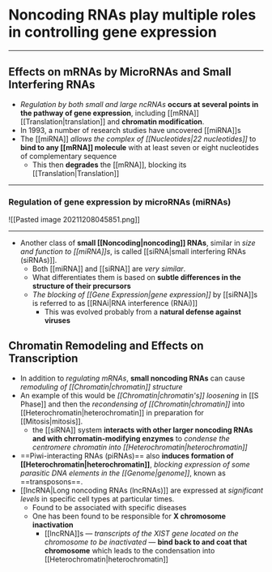  # Noncoding RNAs play multiple roles in controlling gene expression
 ---
## Effects on mRNAs by MicroRNAs and Small Interfering RNAs
- *Regulation by both small and large ncRNAs* **occurs at several points in the pathway of gene expression**, including [[mRNA]] [[Translation|translation]] and **chromatin modification**.
- In 1993, a number of research studies have uncovered [[miRNA]]s
- The [[miRNA]] *allows the complex of [[Nucleotides|22 nucleotides]]* to **bind to any [[mRNA]] molecule** with at least seven or eight nucleotides of complementary sequence
	- This then **degrades** the [[mRNA]], blocking its [[Translation|Translation]]

---
### Regulation of gene expression by microRNAs (miRNAs)
![[Pasted image 20211208045851.png]]

---
- Another  class of **small [[Noncoding|noncoding]] RNAs**, similar in *size and function to [[miRNA]]s*, is called [[siRNA|small interfering RNAs (siRNAs)]].
	- Both [[miRNA]] and [[siRNA]] are *very similar*.
	- What differentiates them is based on **subtle differences in the structure of their precursors**
	- *The blocking of [[Gene Expression|gene expression]]* by [[siRNA]]s is referred to as [[RNAi|RNA interference (RNAi)]]
		- This was evolved probably from a **natural defense against viruses**
## Chromatin Remodeling and Effects on Transcription
- In addition to *regulating mRNAs*, **small noncoding RNAs** can cause *remoduling of [[Chromatin|chromatin]] structure*
- An example of this would be *[[Chromatin|chromatin's]] loosening* in [[S Phase]] and then the *recondensing of [[Chromatin|chromatin]]* into [[Heterochromatin|heterochromatin]] in preparation for [[Mitosis|mitosis]].
	- the [[siRNA]] system **interacts with other larger noncoding RNAs and with chrromatin-modifying enzymes** to *condense the centromere  chromatin into [[Heterochromatin|heterochromatin]]*
- ==Piwi-interacting RNAs (piRNAs)== also **induces formation of [[Heterochromatin|heterochromatin]]**, *blocking expression of some parasitic DNA elements in the [[Genome|genome]]*, known as ==transposons==.
- [[lncRNA|Long noncoding RNAs (lncRNAs)]] are expressed at *significant levels* in specific cell types at particular times.
	- Found to be associated with specific diseases
	- One has been found to be responsible for **X chromosome inactivation**
		- [[lncRNA]]s — *transcripts of the XIST gene located on the chromosome to be inactivated* — **bind back to and coat that chromosome** which leads to the condensation into [[Heterochromatin|heterochromatin]]
